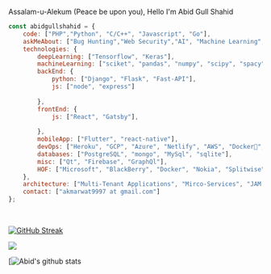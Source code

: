 Assalam-u-Alekum (Peace be upon you), Hello I'm Abid Gull Shahid
```javascript
const abidgullshahid = {
    code: ["PHP","Python", "C/C++", "Javascript", "Go"],
    askMeAbout: ["Bug Hunting","Web Security","AI", "Machine Learning", "Deep Learning", "NLP", "Web Dev"],
    technologies: {
        deepLearning: ["Tensorflow", "Keras"],
        machineLearning: ["sciket", "pandas", "numpy", "scipy", "spacy", "Ocatve", "Jupyter"],
        backEnd: {
            python: ["Django", "Flask", "Fast-API"],
            js: ["node", "express"]
            
        },
        frontEnd: {
            js: ["React", "Gatsby"],
            
        },
        mobileApp: ["Flutter", "react-native"],
        devOps: ["Heroku", "GCP", "Azure", "Netlify", "AWS", "Docker🐳", "Travis", "GitHub Actions"],
        databases: ["PostgreSQL", "mongo", "MySql", "sqlite"],
        misc: ["Qt", "Firebase", "GraphQl"],
        HOF: ["Microsoft", "BlackBerry", "Docker", "Nokia", "Splitwise", "ESET", "JET", "SONY", "Topicus", "ALCHEMY" ]
    },
    architecture: ["Multi-Tenant Applications", "Mirco-Services", "JAM Stack", "PWA", "SPA"],
    contact: ["akmarwat9997 at gmail.com"]
};
```

<a href="https://sourcerer.io/silencemind"><img src="https://img.shields.io/badge/Python-351%20commits-orange.svg" alt=""></a>
<a href="https://sourcerer.io/silencemind"><img src="https://img.shields.io/badge/JavaScript-145%20commits-orange.svg" alt=""></a>

[![GitHub Streak](https://github-readme-streak-stats.herokuapp.com/?user=silencemind)](https://git.io/streak-stats)


<a href="https://sourcerer.io/silencemind"><img src="https://sourcerer.io/icons/logo-sharing.svg"></a>

[![Abid's github stats](https://github-readme-stats.vercel.app/api?username=silencemind&show_icons=true&theme=radical)



